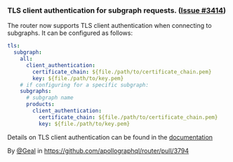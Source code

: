 ### TLS client authentication for subgraph requests. ([Issue #3414](https://github.com/apollographql/router/issues/3414))

The router now supports TLS client authentication when connecting to subgraphs. It can be configured as follows:

```yaml
tls:
  subgraph:
    all:
      client_authentication:
        certificate_chain: ${file./path/to/certificate_chain.pem}
        key: ${file./path/to/key.pem}
    # if configuring for a specific subgraph:
    subgraphs:
      # subgraph name
      products:
        client_authentication:
          certificate_chain: ${file./path/to/certificate_chain.pem}
          key: ${file./path/to/key.pem}
```

Details on TLS client authentication can be found in the [documentation](https://www.apollographql.com/docs/router/configuration/overview#tls-client-authentication-for-subgraph-requests)

By [@Geal](https://github.com/Geal) in https://github.com/apollographql/router/pull/3794